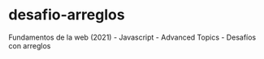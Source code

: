 # desafio-arreglos
Fundamentos de la web (2021) - Javascript - Advanced Topics - Desafíos con arreglos
